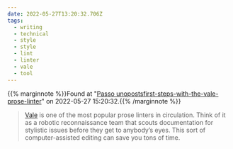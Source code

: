 ```yaml
---
date: 2022-05-27T13:20:32.706Z
tags:
  - writing
  - technical
  - style
  - style
  - lint
  - linter
  - vale
  - tool
---
```

{{% marginnote %}}Found at "[Passo unopostsfirst-steps-with-the-vale-prose-linter](https://passo.uno/posts/first-steps-with-the-vale-prose-linter/)" on 2022-05-27 15:20:32.{{% /marginnote %}}

> [Vale](https://docs.errata.ai/vale/about) is one of the most popular prose linters in circulation. Think of it as a robotic reconnaissance team that scouts documentation for stylistic issues before they get to anybody’s eyes. This sort of computer-assisted editing can save you tons of time.

